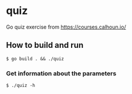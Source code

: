 # quiz

Go quiz exercise from https://courses.calhoun.io/

## How to build and run
`$ go build . && ./quiz`

### Get information about the parameters
`$ ./quiz -h`
